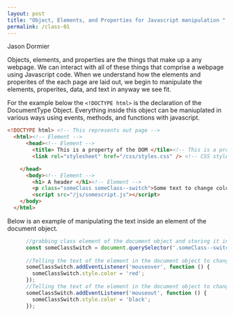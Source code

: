 ```yaml
---
layout: post
title: "Object, Elements, and Properties for Javascript manipulation "
permalink: /class-01
---
```

Jason Dormier

Objects, elements, and properties are the things that make up a any webpage. We can interact with all of these things that comprise a webpage using Javascript code. When we understand how the elements and properites of the each page are laid out, we begin to manipulate the elements, properites, data, and text in anyway we see fit.

For the example below the `<!DOCTYPE html>` is the declaration of the DocumentType Object. Everything inside this object can be maniuplated in various ways using events, methods, and functions with javascript. 

```HTML
<!DOCTYPE html> <!-- This represents out page -->
  <html><!-- Element -->
      <head><!-- Element -->
        <title> This is a property of the DOM </tile><!-- This is a property of the webpage. It is describing the title of the current page. -->
        <link rel="stylesheet" href="/css/styles.css" /> <!-- CSS style sheets are a properity of the DOM object because they are used to describe many visual properites of the object. -->

    </head>
      <body><!-- Element -->
        <h1> A header </h1><!-- Element -->
        <p class="someClass someClass--switch">Some text to change color of</p><!-- Element nested in an element -->
        <script src="/js/somescript.js"></script>
    </body>
  </html>
```

Below is an example of manipulating the text inside an element of the document object.

```Javascript
      //grabbing class element of the document object and storing it in a variable.
      const someClassSwitch = document.querySelector('.someClass--switch');
      
      //Telling the text of the element in the document object to change to the color red when the mouse hovers over it.
      someClassSwitch.addEventListener('mouseover', function () {
        someClassSwitch.style.color = 'red';
      });
      //Telling the text of the element in the document object to change to the color to black when the mouse stops hovering over it.
      someClassSwitch.addEventListener('mouseout', function () {
        someClassSwitch.style.color = 'black';
      });

```
